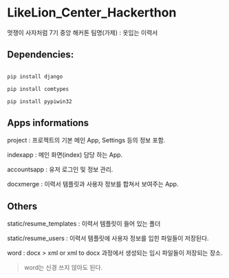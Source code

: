 # LikeLion_Center_Hackerthon
멋쟁이 사자처럼 7기 중앙 해커톤
팀명(가제) : 옷입는 이력서

  
  
## Dependencies:

```python

pip install django

pip install comtypes

pip install pypiwin32

```

  

## Apps informations

project : 프로젝트의 기본 메인 App, Settings 등의 정보 포함.

indexapp : 메인 화면(index) 담당 하는 App.

accountsapp : 유저 로그인 및 정보 관리.

docxmerge : 이력서 템플릿과 사용자 정보를 합쳐서 보여주는 App.

 

## Others

static/resume_templates : 이력서 템플릿이 들어 있는 폴더

static/resume_users : 이력서 템플릿에 사용자 정보를 입힌 파일들이 저장된다.

word : docx > xml or xml to docx 과정에서 생성되는 임시 파일들이 저장되는 장소.
> word는 신경 쓰지 않아도 된다.